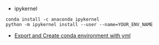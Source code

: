 - ipykernel 
```
conda install -c anaconda ipykernel
python -m ipykernel install --user --name=YOUR_ENV_NAME
```
- [Export and Create conda environment with yml](https://shandou.medium.com/export-and-create-conda-environment-with-yml-5de619fe5a2)
